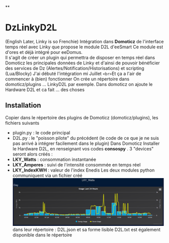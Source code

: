 
**

# DzLinkyD2L


(English Later, Linky is so Frenchie)
Intégration dans **Domoticz** de l'interface temps réel avec Linky que propose le module D2L d'eeSmart 
Ce module est d'ores et déjà intégré pour eeDomus.  
Il s'agit de créer un plugin qui permettra de disposer en temps réel dans Domoticz les principales données de Linky et d'ainsi de pouvoir bénéficier des services de Dz (Alertes/Notification/Historisations) et scripting (Lua/Blocky) 
J'ai débuté l'intégration mi Juillet `<br>`Et ça a l'air de commencer à (bien) fonctionner On crée un répertoire dans domoticz/plugins ... LinkyD2L par exemple. Dans domoticz on ajoute le Hardware D2L et ca fait ... des choses
## Installation
Copier dans le répertoire des plugins de Domoticz (domoticz/plugins), les fichiers suivants
 - plugin.py : le code principal
 - D2L.py : le "poisson pilote" du précédent (le code de ce que je ne suis pas arrivé à intégrer facilement dans le plugin)
Dans Domoticz Installer le Hardware D2L, en renseignant vos codes **consospy** . 3 "devices" seront alors créés :
 - **LKY_Watts** : consommation instantanée 
 - **LKY_Amperes** : suivi de l'intensité consommée en temps réel
 - **LKY_IndexKWH** : valeur de l'index Enedis
 Les deux modules python communiquent via un fichier créé![enter image description here](LKY_Watts.png) dans leur répertoire : D2L.json et sa forme lisible D2L.txt est également disponible dans le répertoire




<!--stackedit_data:
eyJoaXN0b3J5IjpbMzUyODA2MiwxNzE4MTg2NTQ5LC0yNzQxOT
EzODEsLTU2ODA4NDAxXX0=
-->